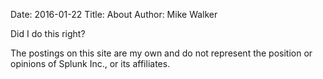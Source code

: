 Date: 2016-01-22
Title: About
Author: Mike Walker

Did I do this right?

The postings on this site are my own and do not represent the position or opinions of Splunk Inc., or its affiliates.
